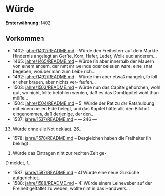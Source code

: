 # Würde

**Ersterwähnung:** 1402

## Vorkommen
- 1402: [jahre/1402/README.md](../jahre/1402/README.md) – Würde den Freiheitern auf dem Markte Hindernis
angelegt an Gerſte, Korn, Hafer, Leder, Wolle uud anderem...
- 1465: [jahre/1465/README.md](../jahre/1465/README.md) – Würde ſih aber innerhalb der
Mauern von einem andern, der niht ihr Geſinde oder
beſeſſen wäre, eine That begeben, worüber man zum
Leibe rich...
- 1492: [jahre/1492/README.md](../jahre/1492/README.md) – Würde ihm aber
etwa3 mangeln, ſo ſoll er eher brauen, aber nichts ver-
faufen...
- 1503: [jahre/1503/README.md](../jahre/1503/README.md) – Würde nun
das Capitel gehorchen, wohl gut, wo nicht, ſollte befohlen
werden, daß es das Domklgpitel wohl thun müſſe...
- 1504: [jahre/1504/README.md](../jahre/1504/README.md) – 5) Würde der Rat zu der Ratshuldung mit einem
neuen Eide belegt, und das Kapitel hätte alſo den Biſchof
eingenommen, daß derjenige, der den...
- 1537: [jahre/1537/README.md](../jahre/1537/README.md) – — 246 —

13) Würde ohne alle Not geklagt, 26...
- 1578: [jahre/1578/README.md](../jahre/1578/README.md) – Desgleichen haben die Freiheiter ſih beklagt :

1) Würde das Eintragen niht zur rechten Zeit ge-

D meldet, f...
- 1587: [jahre/1587/README.md](../jahre/1587/README.md) – 4) Würde eine neue Garküche aufgerichtet...
- 1588: [jahre/1588/README.md](../jahre/1588/README.md) – 4) Würde einem Leineweber auf der Freiheit geſtattet
zu weben, wollte niht in das Handwerk...
